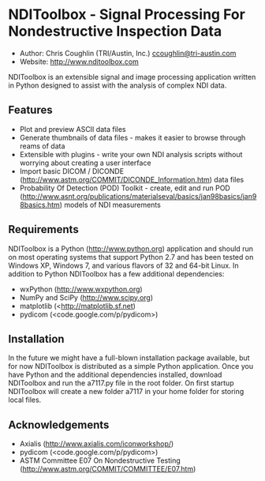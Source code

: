 NDIToolbox - Signal Processing For Nondestructive Inspection Data
=================================================================

* Author:	Chris Coughlin (TRI/Austin, Inc.) <ccoughlin@tri-austin.com>
* Website:  <http://www.nditoolbox.com>

NDIToolbox is an extensible signal and image processing application written in Python designed to assist with the analysis of complex NDI data.

Features
--------
* Plot and preview ASCII data files
* Generate thumbnails of data files - makes it easier to browse through reams of data
* Extensible with plugins - write your own NDI analysis scripts without worrying about creating a user interface
* Import basic DICOM / DICONDE (<http://www.astm.org/COMMIT/DICONDE_Information.htm>) data files
* Probability Of Detection (POD) Toolkit - create, edit and run POD (<http://www.asnt.org/publications/materialseval/basics/jan98basics/jan98basics.htm>) models of NDI measurements

Requirements
------------
NDIToolbox is a Python (<http://www.python.org>) application and should run on most operating systems that support Python 2.7 and has been tested on Windows XP, Windows 7, and various flavors of 32 and 64-bit Linux.  In addition to Python NDIToolbox has a few additional dependencies:

* wxPython (<http://www.wxpython.org>)
* NumPy and SciPy (<http://www.scipy.org>)
* matplotlib (<http://matplotlib.sf.net)
* pydicom (<code.google.com/p/pydicom>)

Installation
------------
In the future we might have a full-blown installation package available, but for now NDIToolbox is distributed as a simple Python application.  Once you have Python and the additional dependencies installed, download NDIToolbox and run the a7117.py file in the root folder.  On first startup NDIToolbox will create a new folder a7117 in your home folder for storing local files.

Acknowledgements
----------------
* Axialis (<http://www.axialis.com/iconworkshop/>)
* pydicom (<code.google.com/p/pydicom>)
* ASTM Committee E07 On Nondestructive Testing (<http://www.astm.org/COMMIT/COMMITTEE/E07.htm>)